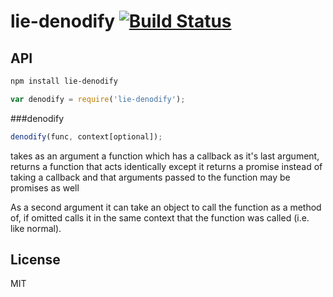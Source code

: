 # lie-denodify [![Build Status](https://travis-ci.org/calvinmetcalf/lie-denodify.svg)](https://travis-ci.org/calvinmetcalf/lie-denodify)


## API

```bash
npm install lie-denodify
```

```javascript
var denodify = require('lie-denodify');
```

###denodify

```javascript
denodify(func, context[optional]);
```

takes as an argument a function which has a callback as it's last argument, returns a function that acts identically except it returns a promise instead of taking a callback and that arguments passed to the function may be promises as well

As a second argument it can take an object to call the function as a method of, if omitted calls it in the same context that the function was called (i.e. like normal).

## License

  MIT
